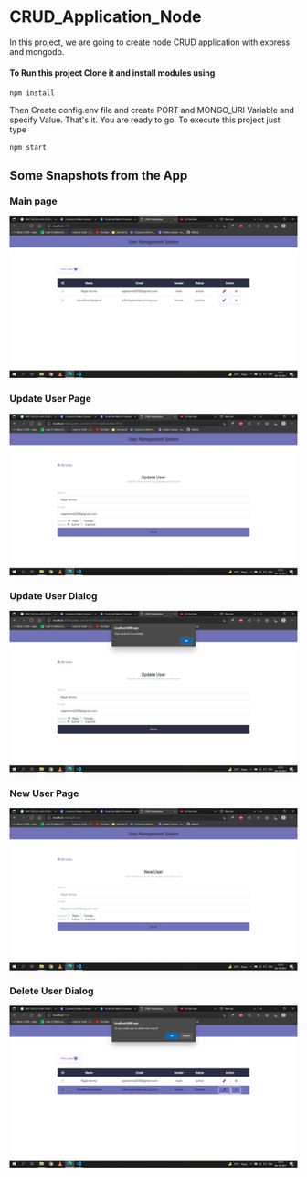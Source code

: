# CRUD_Application_Node
In this project, we are going to create node CRUD application with express and mongodb.

#### To Run this project Clone it and install modules using
```
npm install
```

Then Create config.env file and create PORT and MONGO_URI Variable and specify Value.
That's it. You are ready to go. To execute this project just type
```
npm start
```

## Some Snapshots from the App

### Main page

  <img src= "https://github.com/Rajat6697/Crud_app_reactjs/blob/34171152cfc979cca28e7624e9f92cb8c686b77a/Screenshots/main_page.png" alt= "Main page img">

### Update User Page
  
  <img src= "https://github.com/Rajat6697/Crud_app_reactjs/blob/34171152cfc979cca28e7624e9f92cb8c686b77a/Screenshots/update_user_page.png" alt= "Update User Page img">

### Update User Dialog
    
   <img src= "https://github.com/Rajat6697/Crud_app_reactjs/blob/34171152cfc979cca28e7624e9f92cb8c686b77a/Screenshots/update_user_dialog.png" alt= "Update User Dialog img">
    

### New User Page
      
   <img src= "https://github.com/Rajat6697/Crud_app_reactjs/blob/34171152cfc979cca28e7624e9f92cb8c686b77a/Screenshots/new_user_page.png" alt= "New User Page img">

### Delete User Dialog
      
   <img src= "https://github.com/Rajat6697/Crud_app_reactjs/blob/34171152cfc979cca28e7624e9f92cb8c686b77a/Screenshots/delete_user_dialog.png" alt= "Delete User Dialog img">
